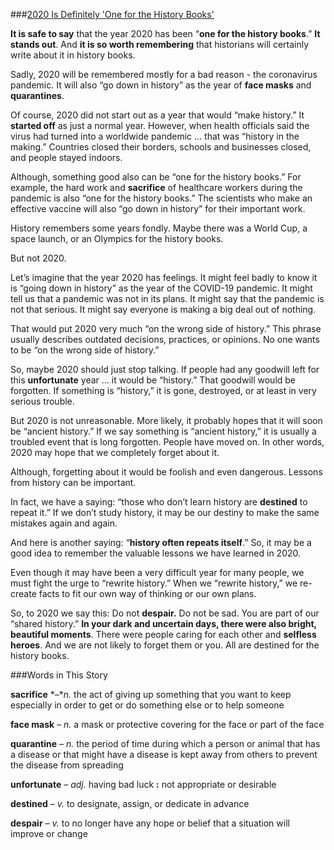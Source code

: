 
###[2020 Is Definitely 'One for the History Books'](https://learningenglish.voanews.com/a/is-definitely-one-for-the-history-books-/5703477.html)

**It is safe to say** that the year 2020 has been “**one for the history books**.” **It stands out**. And **it is so worth remembering** that historians will certainly write about it in history books.

Sadly, 2020 will be remembered mostly for a bad reason - the coronavirus pandemic. It will also “go down in history” as the year of **face masks** and **quarantines**.

Of course, 2020 did not start out as a year that would “make history.” It **started off** as just a normal year. However, when health officials said the virus had turned into a worldwide pandemic … that was “history in the making.” Countries closed their borders, schools and businesses closed, and people stayed indoors.

Although, something good also can be “one for the history books.” For example, the hard work and **sacrifice** of healthcare workers during the pandemic is also “one for the history books.” The scientists who make an effective vaccine will also “go down in history” for their important work.

History remembers some years fondly. Maybe there was a World Cup, a space launch, or an Olympics for the history books.

But not 2020.

Let’s imagine that the year 2020 has feelings. It might feel badly to know it is “going down in history” as the year of the COVID-19 pandemic. It might tell us that a pandemic was not in its plans. It might say that the pandemic is not that serious. It might say everyone is making a big deal out of nothing.

That would put 2020 very much “on the wrong side of history.” This phrase usually describes outdated decisions, practices, or opinions. No one wants to be “on the wrong side of history.”

So, maybe 2020 should just stop talking. If people had any goodwill left for this **unfortunate** year … it would be “history.” That goodwill would be forgotten. If something is “history,” it is gone, destroyed, or at least in very serious trouble.

But 2020 is not unreasonable. More likely, it probably hopes that it will soon be “ancient history.” If we say something is “ancient history,” it is usually a troubled event that is long forgotten. People have moved on. In other words, 2020 may hope that we completely forget about it.

Although, forgetting about it would be foolish and even dangerous. Lessons from history can be important.

In fact, we have a saying: “those who don’t learn history are **destined** to repeat it.” If we don’t study history, it may be our destiny to make the same mistakes again and again.

And here is another saying: “**history often repeats itself**.” So, it may be a good idea to remember the valuable lessons we have learned in 2020.

Even though it may have been a very difficult year for many people, we must fight the urge to “rewrite history.” When we “rewrite history,” we re-create facts to fit our own way of thinking or our own plans.

So, to 2020 we say this: Do not **despair.** Do not be sad. You are part of our “shared history.” **In your dark and uncertain days, there were also bright, beautiful moments**. There were people caring for each other and **selfless heroes**. And we are not likely to forget them or you. All are destined for the history books.

###Words in This Story

**sacrifice** *–**n.* the act of giving up something that you want to keep especially in order to get or do something else or to help someone

**face mask** *– n.* a mask or protective covering for the face or part of the face

**quarantine** *– n.* the period of time during which a person or animal that has a disease or that might have a disease is kept away from others to prevent the disease from spreading

**unfortunate** *– adj.* having bad luck **:** not appropriate or desirable

**destined** *– v.* to designate, assign, or dedicate in advance

**despair** *– v.* to no longer have any hope or belief that a situation will improve or change